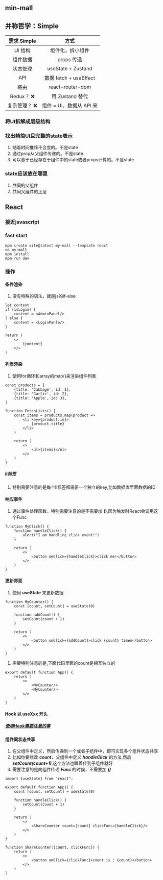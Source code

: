## min-mall

## 并称哲学：Simple

| 需求	Simple |          方式          |
|:---------:|:--------------------:|
|  UI 结构	   |       组件化，拆小组件       |
|   组件数据	   |       props 传递       |
|   状态管理	   |  useState + Zustand  |
|    API    | 数据	fetch + useEffect |
|    路由	    |   react-router-dom   |
| Redux？ ❌	 |     用 Zustand 替代     |
| 复杂管理？ ❌	  |  组件 = UI，数据从 API 来   |

### 将UI拆解成层级结构
### 找出精简UI且完整的state表示
1. 随着时间推移不会变的。不是state
2. 通过prop从父组件传递的。不是state
3. 可以基于已经存在于组件中的state或者props计算的。不是state

### state应该放在哪里
1. 共同的父组件
2. 共同父组件的上层

## React

### 接近javascript

### fast start

``` 
npm create vite@latest my-mall --template react
cd my-mall
npm install
npm run dev
```

### 操作

#### 条件渲染

1. 没有特殊的语法，就是js的if-else

```tsx
let content
if (isLogin) {
    content = <AdminPanel/>
} else {
    content = <LoginPanle/>
}

return (
    <>
        {content}
    </>
)
```

#### 列表渲染

1. 使用for循环和array的map()来渲染组件列表

```tsx
const products = [
    {title: 'Cabbage', id: 1},
    {title: 'Garlic', id: 2},
    {title: 'Apple', id: 3},
]

function FetchLists() {
    const items = products.map(product =>
        <li key={product.id}>
            {product.title}
        </li>
    )

    return (
        <>
            <ul>{items}</ul>
        </>
    )
}
```

##### li标签

1. 特别需要注意的是每个li标签都需要一个独立的key,比如数据库里面数据的ID

#### 响应事件

1. 通过事件处理函数。特别需要注意的是不需要加 **()**,因为触发时React会调用这个Func

```tsx
function MyClick() {
    function handleClick() {
        alert("I am handling click event!")
    }

    return (
        <>
            <button onClick={handleClick}>click me!</button>
        </>
    )
}
```

#### 更新界面

1. 使用 **useState** 来更新数据

```tsx
function MyCounter() {
    const [count, setCount] = useState(0)

    function addCount() {
        setCount(count + 1)
    }

    return (
        <>
            <button onClick={addCount}>click {count} times</button>
        </>
    )
}
```

1. 需要特别注意的是,下面代码里面的count是相互独立的

```tsx
export default function App() {
    return (
        <>
            <MyCounter/>
            <MyCounter/>
        </>
    )
}
```

#### Hook 以 useXxx 开头
##### [使用Hook需要注意的事](./Markdown/Hook.md)


#### 组件间状态共享
1. 在父组件中定义，然后传递到一个或者子组件中，即可实现多个组件状态共享
2. 比如你要修改 ***count***，父组件中定义 **_handleClick_** 的方法,然后 **_setCount(count+1)_**,这个方法也跟着传到子组件就好
3. 需要注意的是向组件传递 ***Func*** 的时候，不需要加 ***()***
```tsx
import {useState} from "react";

export default function App() {
    cosnt [count, setCount] = useState(0)

    function handleClick() {
        setCount(count + 1)
    }

    return (
        <>
            <ShareCounter count={count} clickFunc={handleClick}/>
        </>
    )
}

function ShareCounter({count, clickFunc}) {
    return (
        <>
            <button onClick={clickFunc}>count is : {count}</button>
        </>
    )
}
```